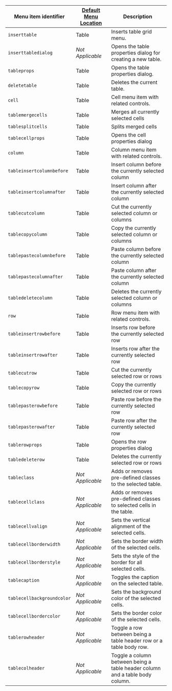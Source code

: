 | Menu item identifier      | [Default Menu Location]({{site.baseurl}}/configure/editor-appearance/#examplethetinymcedefaultmenuitems) | Description                                                               |
|---------------------------|----------------------------------------------------------------------------------------------------------|---------------------------------------------------------------------------|
| `inserttable`             | Table                                                                                                    | Inserts table grid menu.                                                  |
| `inserttabledialog`       | _Not Applicable_                                                                                         | Opens the table properties dialog for creating a new table.               |
| `tableprops`              | Table                                                                                                    | Opens the table properties dialog.                                        |
| `deletetable`             | Table                                                                                                    | Deletes the current table.                                                |
| `cell`                    | Table                                                                                                    | Cell menu item with related controls.                                     |
| `tablemergecells`         | Table                                                                                                    | Merges all currently selected cells                 |
| `tablesplitcells`         | Table                                                                                                    | Splits merged cells                                 |
| `tablecellprops`          | Table                                                                                                    | Opens the cell properties dialog                    |
| `column`                  | Table                                                                                                    | Column menu item with related controls.                                   |
| `tableinsertcolumnbefore` | Table                                                                                                    | Insert column before the currently selected column  |
| `tableinsertcolumnafter`  | Table                                                                                                    | Insert column after the currently selected column   |
| `tablecutcolumn`          | Table                                                                                                    | Cut the currently selected column or columns            |
| `tablecopycolumn`         | Table                                                                                                    | Copy the currently selected column or columns           |
| `tablepastecolumnbefore`  | Table                                                                                                    | Paste column before the currently selected column   |
| `tablepastecolumnafter`   | Table                                                                                                    | Paste column after the currently selected column     |
| `tabledeletecolumn`       | Table                                                                                                    | Deletes the currently selected column or columns        |
| `row`                     | Table                                                                                                    | Row menu item with related controls.                                      |
| `tableinsertrowbefore`    | Table                                                                                                    | Inserts row before the currently selected row       |
| `tableinsertrowafter`     | Table                                                                                                    | Inserts row after the currently selected row        |
| `tablecutrow`             | Table                                                                                                    | Cut the currently selected row or rows                  |
| `tablecopyrow`            | Table                                                                                                    | Copy the currently selected row or rows                 |
| `tablepasterowbefore`     | Table                                                                                                    | Paste row before the currently selected row         |
| `tablepasterowafter`      | Table                                                                                                    | Paste row after the currently selected row           |
| `tablerowprops`           | Table                                                                                                    | Opens the row properties dialog                                           |
| `tabledeleterow`          | Table                                                                                                    | Deletes the currently selected row or rows              |
| `tableclass`              | _Not Applicable_                                                                                         | Adds or removes pre-defined classes to the selected table.                    |
| `tablecellclass`          | _Not Applicable_                                                                                         | Adds or removes pre-defined classes to selected cells in the table.           |
| `tablecellvalign`         | _Not Applicable_                                                                                         | Sets the vertical alignment of the selected cells.                            |
| `tablecellborderwidth`    | _Not Applicable_                                                                                         | Sets the border width of the selected cells.                              |
| `tablecellborderstyle`    | _Not Applicable_                                                                                         | Sets the style of the border for all selected cells.                          |
| `tablecaption`            | _Not Applicable_                                                                                         | Toggles the caption on the selected table.                                    |
| `tablecellbackgroundcolor`| _Not Applicable_                                                                                         | Sets the background color of the selected cells.                              |
| `tablecellbordercolor`    | _Not Applicable_                                                                                         | Sets the border color of the selected cells.                                  |
| `tablerowheader`          | _Not Applicable_                                                                                         | Toggle a row between being a table header row or a table body row.           |
| `tablecolheader`          | _Not Applicable_                                                                                         | Toggle a column between being a table header column and a table body column.  |
